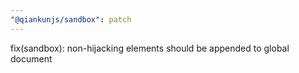 ```yaml
---
"@qiankunjs/sandbox": patch
---
```


fix(sandbox): non-hijacking elements should be appended to global document

